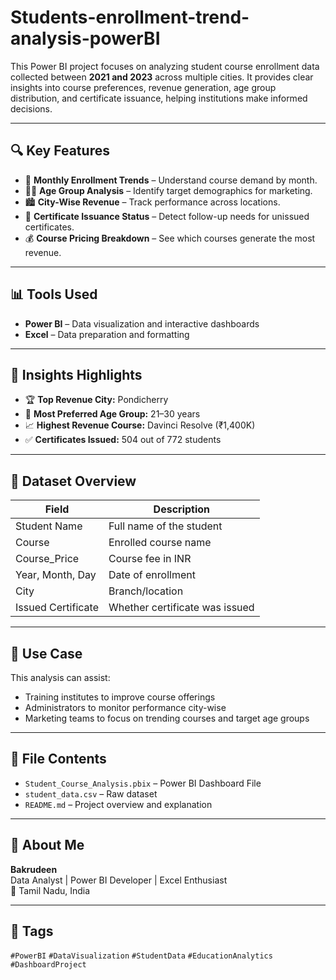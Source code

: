 # Students-enrollment-trend-analysis-powerBI
This Power BI project focuses on analyzing student course enrollment data collected between **2021 and 2023** across multiple cities. It provides clear insights into course preferences, revenue generation, age group distribution, and certificate issuance, helping institutions make informed decisions.

---

## 🔍 Key Features
- 📅 **Monthly Enrollment Trends** – Understand course demand by month.
- 🧑‍🎓 **Age Group Analysis** – Identify target demographics for marketing.
- 🏙️ **City-Wise Revenue** – Track performance across locations.
- 🧾 **Certificate Issuance Status** – Detect follow-up needs for unissued certificates.
- 💰 **Course Pricing Breakdown** – See which courses generate the most revenue.

---

## 📊 Tools Used
- **Power BI** – Data visualization and interactive dashboards  
- **Excel** – Data preparation and formatting

---

## 🧠 Insights Highlights
- 🏆 **Top Revenue City:** Pondicherry
- 🎯 **Most Preferred Age Group:** 21–30 years
- 📈 **Highest Revenue Course:** Davinci Resolve (₹1,400K)
- ✅ **Certificates Issued:** 504 out of 772 students

---

## 📂 Dataset Overview
| Field              | Description                          |
|--------------------|--------------------------------------|
| Student Name       | Full name of the student             |
| Course             | Enrolled course name                 |
| Course_Price       | Course fee in INR                    |
| Year, Month, Day   | Date of enrollment                   |
| City               | Branch/location                      |
| Issued Certificate | Whether certificate was issued       |

---

## 📌 Use Case
This analysis can assist:
- Training institutes to improve course offerings
- Administrators to monitor performance city-wise
- Marketing teams to focus on trending courses and target age groups

---

## 📎 File Contents
- `Student_Course_Analysis.pbix` – Power BI Dashboard File
- `student_data.csv` – Raw dataset
- `README.md` – Project overview and explanation

---

## 🙋 About Me
**Bakrudeen**  
Data Analyst | Power BI Developer | Excel Enthusiast  
📍 Tamil Nadu, India  

---

## 📌 Tags
`#PowerBI` `#DataVisualization` `#StudentData` `#EducationAnalytics` `#DashboardProject`

